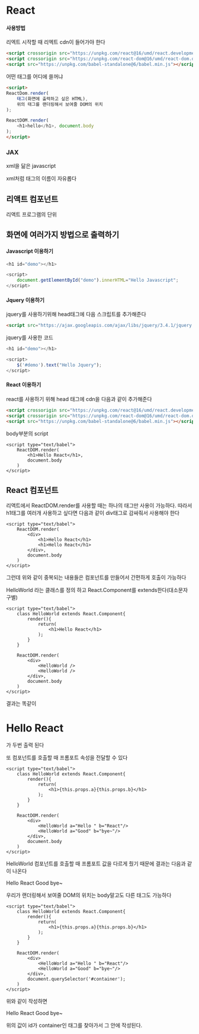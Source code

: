 # React



#### 사용방법

리엑트 시작할 때 리엑트 cdn이 들어가야 한다

```html
<script crossorigin src="https://unpkg.com/react@16/umd/react.development.js"></script>
<script crossorigin src="https://unpkg.com/react-dom@16/umd/react-dom.development.js"></script>
<script src="https://unpkg.com/babel-standalone@6/babel.min.js"></script>
```



어떤 태그를 어디에 쓸꺼냐

```html
<script>
ReactDom.render(
	태그(화면에 출력하고 싶은 HTML), 
    위의 태그를 랜더링해서 보여줄 DOM의 위치
);

ReactDOM.render(
    <h1>hello</h1>, document.body
);
</script>
```



### JAX

xml을 닮은 javascript

xml처럼 태그의 이름이 자유롭다



## 리액트 컴포넌트

리액트 프로그램의 단위





## 화면에 여러가지 방법으로 출력하기



#### Javascript 이용하기

```js
<h1 id="demo"></h1>

<script>
    document.getElementById("demo").innerHTML="Hello Javascript";
</script>
```



#### Jquery 이용하기

jquery를 사용하기위해 head태그에 다음 스크립트를 추가해준다

```html
<script src="https://ajax.googleapis.com/ajax/libs/jquery/3.4.1/jquery.min.js"></script>
```

jquery를 사용한 코드

```js
<h1 id="demo"></h1>

<script>
	$('#demo').text("Hello Jquery");
</script>

```



#### React 이용하기

react를 사용하기 위해 head 태그에 cdn을 다음과 같이 추가해준다

```html
<script crossorigin src="https://unpkg.com/react@16/umd/react.development.js"></script>
<script crossorigin src="https://unpkg.com/react-dom@16/umd/react-dom.development.js"></script>
<script src="https://unpkg.com/babel-standalone@6/babel.min.js"></script>
```

body부분의 script

```react
<script type="text/babel">
    ReactDOM.render(
        <h1>Hello React</h1>,
        document.body
    )
</script>
```



## React 컴포넌트

리액트에서 ReactDOM.render를 사용할 때는 하나의 태그만 사용이 가능하다. 따라서 h1태그를 여러개 사용하고 싶다면 다음과 같이 div태그로 감싸줘서 사용해야 한다

```react
<script type="text/babel">
    ReactDOM.render(
    	<div>
    	  	<h1>Hello React</h1>
  	     	<h1>Hello React</h1>
        </div>,
        document.body
    )
</script>
```



그런데 위와 같이 중복되는 내용들은 컴포넌트를 만들어서 간편하게 호출이 가능하다

HelloWorld 라는 클래스를 정의 하고 React.Component를 extends한다(대소문자 구별)

```react
<script type="text/babel">
    class HelloWorld extends React.Component{
    	render(){
    		return(
    			<h1>Hello React</h1>
    		);
    	}
    }
    
    ReactDOM.render(
    	<div>
    	  	<HelloWorld />
    	  	<HelloWorld />
        </div>,
        document.body
    )
</script>
```

결과는 똑같이 <h1>Hello React</h1> 가 두번 출력 된다



또 컴포넌트를 호출할 때 프롬포트 속성을 전달할 수 있다

```react
<script type="text/babel">
    class HelloWorld extends React.Component{
    	render(){
    		return(
    			<h1>{this.props.a}{this.props.b}</h1>
    		);
    	}
    }
    
    ReactDOM.render(
    	<div>
    	  	<HelloWorld a="Hello " b="React"/>
    	  	<HelloWorld a="Good" b="bye~"/>
        </div>,
        document.body
    )
</script>
```



HelloWorld 컴포넌트를 호출할 때 프롬포트 값을 다르게 줬기 때문에 결과는 다음과 같이 나온다

Hello React
Good bye~

우리가 랜더링해서 보여줄 DOM의 위치는 body말고도 다른 태그도 가능하다

```react
<script type="text/babel">
    class HelloWorld extends React.Component{
    	render(){
    		return(
    			<h1>{this.props.a}{this.props.b}</h1>
    		);
    	}
    }
    
    ReactDOM.render(
    	<div>
    	  	<HelloWorld a="Hello " b="React"/>
    	  	<HelloWorld a="Good" b="bye~"/>
        </div>,
        document.querySelector('#container');
    )
</script>
```

위와 같이 작성하면

Hello React
Good bye~

위의 값이 id가 container인 태그를 찾아가서 그 안에 작성된다.

















